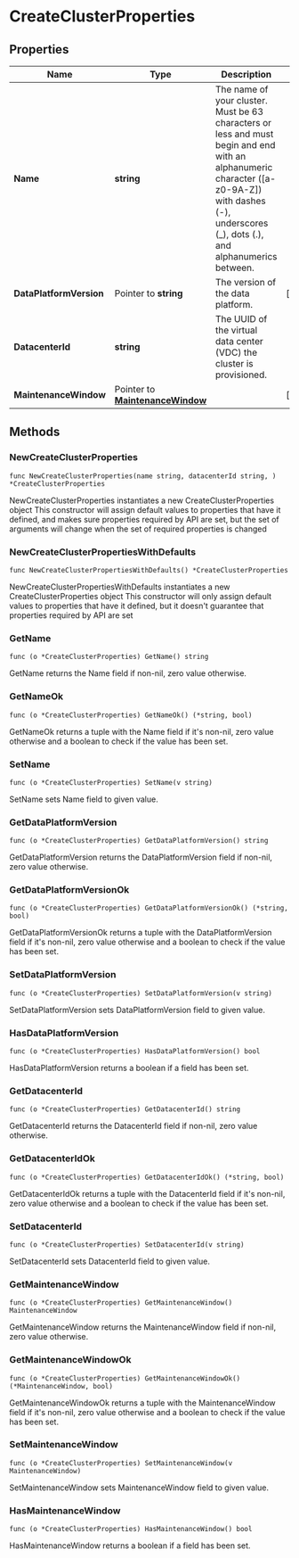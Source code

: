 # CreateClusterProperties

## Properties

|Name | Type | Description | Notes|
|------------ | ------------- | ------------- | -------------|
|**Name** | **string** | The name of your cluster. Must be 63 characters or less and must begin and end with an alphanumeric character ([a-z0-9A-Z]) with dashes (-), underscores (_), dots (.), and alphanumerics between.  | |
|**DataPlatformVersion** | Pointer to **string** | The version of the data platform.  | [optional] |
|**DatacenterId** | **string** | The UUID of the virtual data center (VDC) the cluster is provisioned.  | |
|**MaintenanceWindow** | Pointer to [**MaintenanceWindow**](MaintenanceWindow.md) |  | [optional] |

## Methods

### NewCreateClusterProperties

`func NewCreateClusterProperties(name string, datacenterId string, ) *CreateClusterProperties`

NewCreateClusterProperties instantiates a new CreateClusterProperties object
This constructor will assign default values to properties that have it defined,
and makes sure properties required by API are set, but the set of arguments
will change when the set of required properties is changed

### NewCreateClusterPropertiesWithDefaults

`func NewCreateClusterPropertiesWithDefaults() *CreateClusterProperties`

NewCreateClusterPropertiesWithDefaults instantiates a new CreateClusterProperties object
This constructor will only assign default values to properties that have it defined,
but it doesn't guarantee that properties required by API are set

### GetName

`func (o *CreateClusterProperties) GetName() string`

GetName returns the Name field if non-nil, zero value otherwise.

### GetNameOk

`func (o *CreateClusterProperties) GetNameOk() (*string, bool)`

GetNameOk returns a tuple with the Name field if it's non-nil, zero value otherwise
and a boolean to check if the value has been set.

### SetName

`func (o *CreateClusterProperties) SetName(v string)`

SetName sets Name field to given value.


### GetDataPlatformVersion

`func (o *CreateClusterProperties) GetDataPlatformVersion() string`

GetDataPlatformVersion returns the DataPlatformVersion field if non-nil, zero value otherwise.

### GetDataPlatformVersionOk

`func (o *CreateClusterProperties) GetDataPlatformVersionOk() (*string, bool)`

GetDataPlatformVersionOk returns a tuple with the DataPlatformVersion field if it's non-nil, zero value otherwise
and a boolean to check if the value has been set.

### SetDataPlatformVersion

`func (o *CreateClusterProperties) SetDataPlatformVersion(v string)`

SetDataPlatformVersion sets DataPlatformVersion field to given value.

### HasDataPlatformVersion

`func (o *CreateClusterProperties) HasDataPlatformVersion() bool`

HasDataPlatformVersion returns a boolean if a field has been set.

### GetDatacenterId

`func (o *CreateClusterProperties) GetDatacenterId() string`

GetDatacenterId returns the DatacenterId field if non-nil, zero value otherwise.

### GetDatacenterIdOk

`func (o *CreateClusterProperties) GetDatacenterIdOk() (*string, bool)`

GetDatacenterIdOk returns a tuple with the DatacenterId field if it's non-nil, zero value otherwise
and a boolean to check if the value has been set.

### SetDatacenterId

`func (o *CreateClusterProperties) SetDatacenterId(v string)`

SetDatacenterId sets DatacenterId field to given value.


### GetMaintenanceWindow

`func (o *CreateClusterProperties) GetMaintenanceWindow() MaintenanceWindow`

GetMaintenanceWindow returns the MaintenanceWindow field if non-nil, zero value otherwise.

### GetMaintenanceWindowOk

`func (o *CreateClusterProperties) GetMaintenanceWindowOk() (*MaintenanceWindow, bool)`

GetMaintenanceWindowOk returns a tuple with the MaintenanceWindow field if it's non-nil, zero value otherwise
and a boolean to check if the value has been set.

### SetMaintenanceWindow

`func (o *CreateClusterProperties) SetMaintenanceWindow(v MaintenanceWindow)`

SetMaintenanceWindow sets MaintenanceWindow field to given value.

### HasMaintenanceWindow

`func (o *CreateClusterProperties) HasMaintenanceWindow() bool`

HasMaintenanceWindow returns a boolean if a field has been set.



